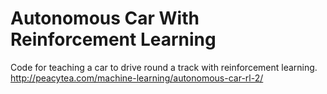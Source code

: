 # Autonomous Car With Reinforcement Learning
Code for teaching a car to drive round a track with reinforcement learning.
http://peacytea.com/machine-learning/autonomous-car-rl-2/

